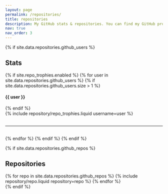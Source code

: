 ```yaml
---
layout: page
permalink: /repositories/
title: repositories
description: My GitHub stats & repositories. You can find my GitHub profile <a href="https://github.com/afalfares"><b>here</b></a>.
nav: true
nav_order: 3
---
```


{% if site.data.repositories.github_users %}

## Stats

{% if site.repo_trophies.enabled %}
{% for user in site.data.repositories.github_users %}
{% if site.data.repositories.github_users.size > 1 %}

  <h4>{{ user }}</h4>
  {% endif %}
  <div class="repositories d-flex flex-wrap flex-md-row flex-column justify-content-between align-items-center">
  {% include repository/repo_trophies.liquid username=user %}
  </div>
<br>
<hr>
<br>
{% endfor %}
{% endif %}
{% endif %}

{% if site.data.repositories.github_repos %}

## Repositories

<div class="repositories d-flex flex-wrap flex-md-row flex-column justify-content-between align-items-center">
  {% for repo in site.data.repositories.github_repos %}
    {% include repository/repo.liquid repository=repo %}
  {% endfor %}
</div>
{% endif %}
